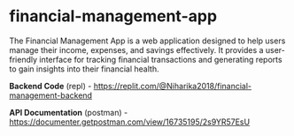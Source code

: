 # financial-management-app

The Financial Management App is a web application designed to help users manage their income, expenses, and savings effectively. It provides a user-friendly interface for tracking financial transactions and generating reports to gain insights into their financial health.

**Backend Code** (repl) - https://replit.com/@Niharika2018/financial-management-backend

**API Documentation** (postman) - https://documenter.getpostman.com/view/16735195/2s9YR57EsU
